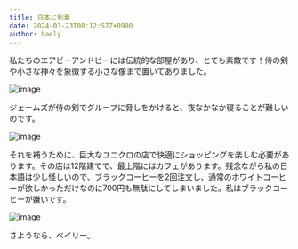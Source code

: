 ```yaml
---
title: 日本に到着
date: 2024-03-23T08:12:57Z+0900
author: baely
---
```

私たちのエアビーアンドビーには伝統的な部屋があり、とても素敵です！侍の剣や小さな神々を象徴する小さな像まで置いてありました。

![image](https://github.com/devhou-se/www-jp/assets/5674656/e609bcc8-f1d7-4e1f-9ce6-300bea2d2015)

ジェームズが侍の剣でグループに脅しをかけると、夜なかなか寝ることが難しいのです。

![image](https://github.com/devhou-se/www-jp/assets/5674656/adb39286-d102-4b5a-9c39-0f4d23ee4db0)

それを補うために、巨大なユニクロの店で快適にショッピングを楽しむ必要があります。その店は12階建てで、最上階にはカフェがあります。残念ながら私の日本語は少し怪しいので、ブラックコーヒーを2回注文し、通常のホワイトコーヒーが欲しかっただけなのに700円も無駄にしてしまいました。私はブラックコーヒーが嫌いです。

![image](https://github.com/devhou-se/www-jp/assets/5674656/ea1daca5-a7a5-400d-81c0-cf42178f781e)

さようなら、ベイリー。